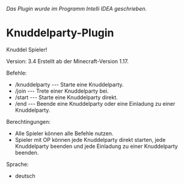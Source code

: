 *Das Plugin wurde im Programm Intelli IDEA geschrieben.*

# Knuddelparty-Plugin
Knuddel Spieler!

Version: 3.4
Erstellt ab der Minecraft-Version 1.17.

Befehle:
  - /knuddelparty                         --- Starte eine Knuddelparty.
  - /join                                 --- Trete einer Knuddelparty bei.
  - /start                                --- Starte eine Knuddelparty direkt.
  - /end                                  --- Beende eine Knuddelparty oder eine Einladung zu einer Knuddelparty.


Berechtingungen:
  - Alle Spieler können alle Befehle nutzen.
  - Spieler mit OP können jede Knuddelparty direkt starten, jede Knuddelparty beenden und jede Einladung zu einer Knuddelparty beenden.
  
  
Sprache:
  - deutsch
